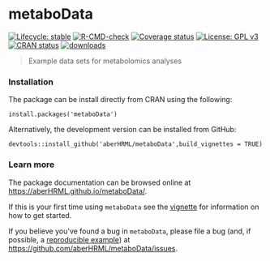 
# metaboData

<!-- badges: start -->
[![Lifecycle: stable](https://img.shields.io/badge/lifecycle-stable-brightgreen.svg)](https://lifecycle.r-lib.org/articles/stages.html#stable)
[![R-CMD-check](https://github.com/jasenfinch/metaboData/workflows/R-CMD-check/badge.svg)](https://github.com/jasenfinch/metaboData/actions)
[![Coverage status](https://codecov.io/gh/aberHRML/metaboData/branch/master/graph/badge.svg)](https://codecov.io/github/aberHRML/metaboData?branch=master)
[![License: GPL v3](https://img.shields.io/badge/License-GPL%20v3-blue.svg)](https://github.com/aberHRML/metaboData/blob/master/LICENSE.md)
[![CRAN status](https://www.r-pkg.org/badges/version/metaboData)](https://CRAN.R-project.org/package=metaboData)
[![downloads](https://cranlogs.r-pkg.org/badges/metaboData)](https://cran.r-project.org/package=metaboData)
<!-- badges: end -->

> Example data sets for metabolomics analyses

### Installation

The package can be install directly from CRAN using the following:

``` rm
install.packages('metaboData')
```

Alternatively, the development version can be installed from GitHub:

``` {r,eval=false)
devtools::install_github('aberHRML/metaboData',build_vignettes = TRUE)
```

### Learn more

The package documentation can be browsed online at <https://aberHRML.github.io/metaboData/>. 

If this is your first time using `metaboData` see the [vignette](https://aberHRML.github.io/metaboData/articles/metaboData.html) for information on how to get started.

If you believe you've found a bug in `metaboData`, please file a bug (and, if
possible, a [reproducible example](https://reprex.tidyverse.org)) at
<https://github.com/aberHRML/metaboData/issues>.

